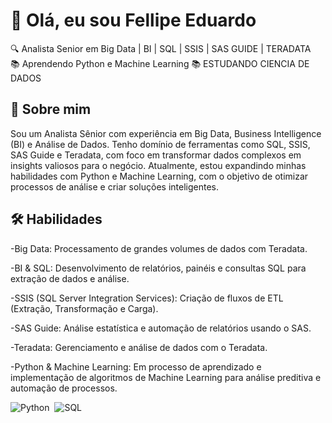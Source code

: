 # 👋 Olá, eu sou Fellipe Eduardo

🔍 Analista Senior em Big Data | BI | SQL | SSIS | SAS GUIDE | TERADATA  
📚 Aprendendo Python e Machine Learning
📚 ESTUDANDO CIENCIA DE DADOS

## 🚀 Sobre mim

Sou um Analista Sênior com experiência em Big Data, Business Intelligence (BI) e Análise de Dados. 
Tenho domínio de ferramentas como SQL, SSIS, SAS Guide e Teradata, com foco em transformar dados complexos em insights valiosos para o negócio. 
Atualmente, estou expandindo minhas habilidades com Python e Machine Learning, com o objetivo de otimizar processos de análise e criar soluções inteligentes.

## 🛠️ Habilidades

-Big Data: Processamento de grandes volumes de dados com Teradata.

-BI & SQL: Desenvolvimento de relatórios, painéis e consultas SQL para extração de dados e análise.

-SSIS (SQL Server Integration Services): Criação de fluxos de ETL (Extração, Transformação e Carga).

-SAS Guide: Análise estatística e automação de relatórios usando o SAS.

-Teradata: Gerenciamento e análise de dados com o Teradata.

-Python & Machine Learning: Em processo de aprendizado e implementação de algoritmos de Machine Learning para análise preditiva e automação de processos.

![Python](https://img.shields.io/badge/-Python-0D1117?style=for-the-badge&logo=python&labelColor=0D1117)&nbsp;
![SQL](https://img.shields.io/badge/-SQL-0D1117?style=for-the-badge&logo=sql&labelColor=0D1117)&nbsp;
